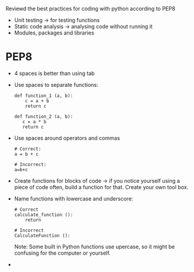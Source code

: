 Reviewd the best practices for coding with python according to PEP8
- Unit testing -> for testing functions
- Static code analysis -> analysing code without running it
- Modules, packages and libraries

# PEP8
- 4 spaces is better than using tab
- Use spaces to separate functions:
  
     ``` 
     def function_1 (a, b):
         c = a + b
         return c 

    def function_2 (a, b):
        c = a * b 
        return c
     ```
- Use spaces around operators and commas

    ```
    # Correct:
    a = b + c

    # Incorrect:
    a=b+c
    ```
- Create functions for blocks of code -> if you notice yourself using a piece of code often, build a function for that. Create your own tool box.
- Name functions with lowercase and underscore:
    ```
    # Correct
    calculate_function ():
        return

    # Incorrect
    CalculateFunction ():
    ```
  Note: Some built in Python functions use upercase, so it might be confusing for the computer or yourself.

- 
